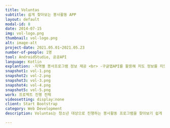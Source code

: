 ```yaml
---
title: Voluntas
subtitle: 쉽게 찾아보는 봉사활동 APP
layout: default
modal-id: 8
date: 2014-07-15
img: vol-logo.png
thumbnail: vol-logo.png
alt: image-alt
project-date: 2021.05.01~2021.05.23
number-of-people: 1명
tool: AndroidStudio, 공공API
language: Kotlin
explantion: -지역별 봉사프로그램 정보 제공 <br> -구글맵API를 활용해 지도 정보를 지도
snapshot1: vol-1.png
snapshot2: vol-2.png
snapshot3: vol-3.png
snapshot4: vol-4.png
snapshot5: vol-5.png
work: 프로젝트 진행 전체
videosetting: display:none
client: Start Bootstrap
category: Web Development
description: Voluntas는 청소년 대상으로 진행하는 봉사활동 프로그램을 찾아보기 쉽게 지역별로 모아 제공하는 어플리케이션입니다. Voluntas의 데이터는 여성가족부에서 제공하는 공공API를 사용했습니다. 청소년들이 봉사활동을 어렵지 않게 접하며 다양한 경험을 할 수 있기를 기대합니다. 

---
```

